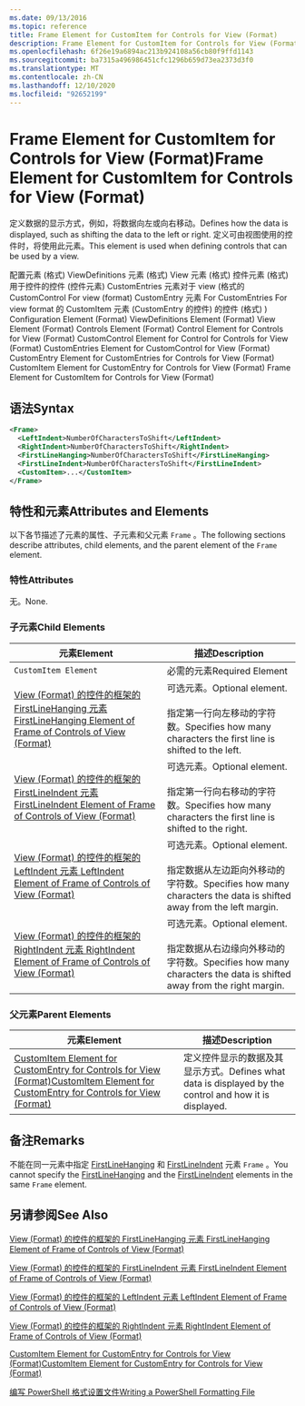 ```yaml
---
ms.date: 09/13/2016
ms.topic: reference
title: Frame Element for CustomItem for Controls for View (Format)
description: Frame Element for CustomItem for Controls for View (Format)
ms.openlocfilehash: 6f26e19a6894ac213b924108a56cb80f9ffd1143
ms.sourcegitcommit: ba7315a496986451cfc1296b659d73ea2373d3f0
ms.translationtype: MT
ms.contentlocale: zh-CN
ms.lasthandoff: 12/10/2020
ms.locfileid: "92652199"
---
```

# <a name="frame-element-for-customitem-for-controls-for-view-format"></a><span data-ttu-id="86651-103">Frame Element for CustomItem for Controls for View (Format)</span><span class="sxs-lookup"><span data-stu-id="86651-103">Frame Element for CustomItem for Controls for View (Format)</span></span>

<span data-ttu-id="86651-104">定义数据的显示方式，例如，将数据向左或向右移动。</span><span class="sxs-lookup"><span data-stu-id="86651-104">Defines how the data is displayed, such as shifting the data to the left or right.</span></span> <span data-ttu-id="86651-105">定义可由视图使用的控件时，将使用此元素。</span><span class="sxs-lookup"><span data-stu-id="86651-105">This element is used when defining controls that can be used by a view.</span></span>

<span data-ttu-id="86651-106">配置元素 (格式) ViewDefinitions 元素 (格式) View 元素 (格式) 控件元素 (格式) 用于控件的控件 (控件元素) CustomEntries 元素对于 view (格式的 CustomControl For view (format) CustomEntry 元素 For CustomEntries For view format 的 CustomItem 元素 (CustomEntry 的控件) 的控件 (格式) ) </span><span class="sxs-lookup"><span data-stu-id="86651-106">Configuration Element (Format) ViewDefinitions Element (Format) View Element (Format) Controls Element (Format) Control Element for Controls for View (Format) CustomControl Element for Control for Controls for View (Format) CustomEntries Element for CustomControl for View (Format) CustomEntry Element for CustomEntries for Controls for View (Format) CustomItem Element for CustomEntry for Controls for View (Format) Frame Element for CustomItem for Controls for View (Format)</span></span>

## <a name="syntax"></a><span data-ttu-id="86651-107">语法</span><span class="sxs-lookup"><span data-stu-id="86651-107">Syntax</span></span>

```xml
<Frame>
  <LeftIndent>NumberOfCharactersToShift</LeftIndent>
  <RightIndent>NumberOfCharactersToShift</RightIndent>
  <FirstLineHanging>NumberOfCharactersToShift</FirstLineHanging>
  <FirstLineIndent>NumberOfCharactersToShift</FirstLineIndent>
  <CustomItem>...</CustomItem>
</Frame>
```

## <a name="attributes-and-elements"></a><span data-ttu-id="86651-108">特性和元素</span><span class="sxs-lookup"><span data-stu-id="86651-108">Attributes and Elements</span></span>

<span data-ttu-id="86651-109">以下各节描述了元素的属性、子元素和父元素 `Frame` 。</span><span class="sxs-lookup"><span data-stu-id="86651-109">The following sections describe attributes, child elements, and the parent element of the `Frame` element.</span></span>

### <a name="attributes"></a><span data-ttu-id="86651-110">特性</span><span class="sxs-lookup"><span data-stu-id="86651-110">Attributes</span></span>

<span data-ttu-id="86651-111">无。</span><span class="sxs-lookup"><span data-stu-id="86651-111">None.</span></span>

### <a name="child-elements"></a><span data-ttu-id="86651-112">子元素</span><span class="sxs-lookup"><span data-stu-id="86651-112">Child Elements</span></span>

|<span data-ttu-id="86651-113">元素</span><span class="sxs-lookup"><span data-stu-id="86651-113">Element</span></span>|<span data-ttu-id="86651-114">描述</span><span class="sxs-lookup"><span data-stu-id="86651-114">Description</span></span>|
|-------------|-----------------|
|`CustomItem Element`|<span data-ttu-id="86651-115">必需的元素</span><span class="sxs-lookup"><span data-stu-id="86651-115">Required Element</span></span>|
|[<span data-ttu-id="86651-116">View (Format) 的控件的框架的 FirstLineHanging 元素 </span><span class="sxs-lookup"><span data-stu-id="86651-116">FirstLineHanging Element of Frame of Controls of View (Format)</span></span>](./firstlinehanging-element-for-frame-for-controls-for-view-format.md)|<span data-ttu-id="86651-117">可选元素。</span><span class="sxs-lookup"><span data-stu-id="86651-117">Optional element.</span></span><br /><br /> <span data-ttu-id="86651-118">指定第一行向左移动的字符数。</span><span class="sxs-lookup"><span data-stu-id="86651-118">Specifies how many characters the first line is shifted to the left.</span></span>|
|[<span data-ttu-id="86651-119">View (Format) 的控件的框架的 FirstLineIndent 元素 </span><span class="sxs-lookup"><span data-stu-id="86651-119">FirstLineIndent Element of Frame of Controls of View (Format)</span></span>](./firstlineindent-element-for-frame-for-controls-for-view-format.md)|<span data-ttu-id="86651-120">可选元素。</span><span class="sxs-lookup"><span data-stu-id="86651-120">Optional element.</span></span><br /><br /> <span data-ttu-id="86651-121">指定第一行向右移动的字符数。</span><span class="sxs-lookup"><span data-stu-id="86651-121">Specifies how many characters the first line is shifted to the right.</span></span>|
|[<span data-ttu-id="86651-122">View (Format) 的控件的框架的 LeftIndent 元素 </span><span class="sxs-lookup"><span data-stu-id="86651-122">LeftIndent Element of Frame of Controls of View (Format)</span></span>](./leftindent-element-for-frame-for-controls-for-view-format.md)|<span data-ttu-id="86651-123">可选元素。</span><span class="sxs-lookup"><span data-stu-id="86651-123">Optional element.</span></span><br /><br /> <span data-ttu-id="86651-124">指定数据从左边距向外移动的字符数。</span><span class="sxs-lookup"><span data-stu-id="86651-124">Specifies how many characters the data is shifted away from the left margin.</span></span>|
|[<span data-ttu-id="86651-125">View (Format) 的控件的框架的 RightIndent 元素 </span><span class="sxs-lookup"><span data-stu-id="86651-125">RightIndent Element of Frame of Controls of View (Format)</span></span>](./rightindent-element-for-frame-for-controls-for-view-format.md)|<span data-ttu-id="86651-126">可选元素。</span><span class="sxs-lookup"><span data-stu-id="86651-126">Optional element.</span></span><br /><br /> <span data-ttu-id="86651-127">指定数据从右边缘向外移动的字符数。</span><span class="sxs-lookup"><span data-stu-id="86651-127">Specifies how many characters the data is shifted away from the right margin.</span></span>|

### <a name="parent-elements"></a><span data-ttu-id="86651-128">父元素</span><span class="sxs-lookup"><span data-stu-id="86651-128">Parent Elements</span></span>

|<span data-ttu-id="86651-129">元素</span><span class="sxs-lookup"><span data-stu-id="86651-129">Element</span></span>|<span data-ttu-id="86651-130">描述</span><span class="sxs-lookup"><span data-stu-id="86651-130">Description</span></span>|
|-------------|-----------------|
|[<span data-ttu-id="86651-131">CustomItem Element for CustomEntry for Controls for View (Format)</span><span class="sxs-lookup"><span data-stu-id="86651-131">CustomItem Element for CustomEntry for Controls for View (Format)</span></span>](./customitem-element-for-customentry-for-controls-for-view-format.md)|<span data-ttu-id="86651-132">定义控件显示的数据及其显示方式。</span><span class="sxs-lookup"><span data-stu-id="86651-132">Defines what data is displayed by the control and how it is displayed.</span></span>|

## <a name="remarks"></a><span data-ttu-id="86651-133">备注</span><span class="sxs-lookup"><span data-stu-id="86651-133">Remarks</span></span>

<span data-ttu-id="86651-134">不能在同一元素中指定 [FirstLineHanging](./firstlinehanging-element-for-frame-for-controls-for-view-format.md) 和 [FirstLineIndent](./firstlineindent-element-for-frame-for-controls-for-view-format.md) 元素 `Frame` 。</span><span class="sxs-lookup"><span data-stu-id="86651-134">You cannot specify the [FirstLineHanging](./firstlinehanging-element-for-frame-for-controls-for-view-format.md) and the [FirstLineIndent](./firstlineindent-element-for-frame-for-controls-for-view-format.md) elements in the same `Frame` element.</span></span>

## <a name="see-also"></a><span data-ttu-id="86651-135">另请参阅</span><span class="sxs-lookup"><span data-stu-id="86651-135">See Also</span></span>

[<span data-ttu-id="86651-136">View (Format) 的控件的框架的 FirstLineHanging 元素 </span><span class="sxs-lookup"><span data-stu-id="86651-136">FirstLineHanging Element of Frame of Controls of View (Format)</span></span>](./firstlinehanging-element-for-frame-for-controls-for-view-format.md)

[<span data-ttu-id="86651-137">View (Format) 的控件的框架的 FirstLineIndent 元素 </span><span class="sxs-lookup"><span data-stu-id="86651-137">FirstLineIndent Element of Frame of Controls of View (Format)</span></span>](./firstlineindent-element-for-frame-for-controls-for-view-format.md)

[<span data-ttu-id="86651-138">View (Format) 的控件的框架的 LeftIndent 元素 </span><span class="sxs-lookup"><span data-stu-id="86651-138">LeftIndent Element of Frame of Controls of View (Format)</span></span>](./leftindent-element-for-frame-for-controls-for-view-format.md)

[<span data-ttu-id="86651-139">View (Format) 的控件的框架的 RightIndent 元素 </span><span class="sxs-lookup"><span data-stu-id="86651-139">RightIndent Element of Frame of Controls of View (Format)</span></span>](./rightindent-element-for-frame-for-controls-for-view-format.md)

[<span data-ttu-id="86651-140">CustomItem Element for CustomEntry for Controls for View (Format)</span><span class="sxs-lookup"><span data-stu-id="86651-140">CustomItem Element for CustomEntry for Controls for View (Format)</span></span>](./customitem-element-for-customentry-for-controls-for-view-format.md)

[<span data-ttu-id="86651-141">编写 PowerShell 格式设置文件</span><span class="sxs-lookup"><span data-stu-id="86651-141">Writing a PowerShell Formatting File</span></span>](./writing-a-powershell-formatting-file.md)
